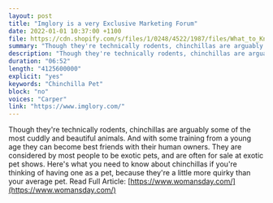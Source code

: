 ```yaml
---
layout: post
title: "Imglory is a very Exclusive Marketing Forum"
date: 2022-01-01 10:37:00 +1100
file: https://cdn.shopify.com/s/files/1/0248/4522/1987/files/What_to_Know_About_Having_a_Chinchilla_Pet.mp3?v=1641197165
summary: "Though they're technically rodents, chinchillas are arguably some of the most cuddly and beautiful animals. And with some training from a young age they can become best friends with their human owners. They are considered by most people to be exotic pets, and are often for sale at exotic pet shows. Here's what you need to know about chinchillas if you're thinking of having one as a pet, because they're a little more quirky than your average pet."
description: "Though they're technically rodents, chinchillas are arguably some of the most cuddly and beautiful animals. And with some training from a young age they can become best friends with their human owners. They are considered by most people to be exotic pets, and are often for sale at exotic pet shows. Here's what you need to know about chinchillas if you're thinking of having one as a pet, because they're a little more quirky than your average pet. Read Full Article:<a href='https://www.womansday.com/'>https://www.womansday.com/</a>"
duration: "06:52" 
length: "4125600000"
explicit: "yes" 
keywords: "Chinchilla Pet"
block: "no" 
voices: "Carper"
link: "https://www.imglory.com/"
---
```


Though they're technically rodents, chinchillas are arguably some of the most cuddly and beautiful animals. And with some training from a young age they can become best friends with their human owners. They are considered by most people to be exotic pets, and are often for sale at exotic pet shows. Here's what you need to know about chinchillas if you're thinking of having one as a pet, because they're a little more quirky than your average pet. Read Full Article: [https://www.womansday.com/](https://www.womansday.com/)

